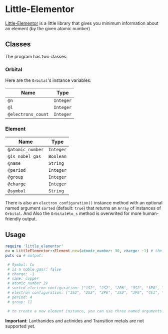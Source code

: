 # Little-Elementor
[Little-Elementor](https://elementor-web.herokuapp.com/) is a little library that gives you minimum information about an element (by the given atomic number)

## Classes

The program has two classes:

### Orbital

Here are the `Orbital`'s instance variables:

| Name | Type | 
| ---- | ---- |
| `@n` | `Integer`  |
| `@l` | `Integer`  |
| `@electrons_count` | `Integer` |

### Element

| Name | Type |
| ---- | ---- |
| `@atomic_number` | `Integer` |
| `@is_nobel_gas`  | `Boolean` |
| `@name` | `String` |
| `@period` | `Integer` |
| `@group` | `Integer` |
| `@charge` | `Integer` |
| `@symbol` | `String` |

There is also an `electron_configuration()` instance method with an optional named argument `sorted` (default: `true`) that returns an `Array` of instances of `Orbital`.
And Also the `Orbital#to_s` method is overwrited for more human-friendly output.

## Usage
```ruby
require 'little_elementor'
cu = LittleElementor::Element.new(atomic_number: 30, charge: -1) # the second argument (`charge`) is optional. (default: `0`)
puts cu # output:

 # Symbol: Cu
 # is a noble gas?: false
 # charge: -1
 # name: copper
 # atomic_number 29
 # sorted electron configuration: ["1S2", "2S2", "2P6", "3S2", "3P6", "3D10", "4S1"]
 # electron configuration: ["1S2", "2S2", "2P6", "3S2", "3P6", "4S1", "3D10"]
 # period: 4
 # group: 11

 # to create a new element instance, you can use three named arguments: symbol, atomic_number, charge (optional)

```

**Important**: Lanthanides and actinides and Transition metals are not supported yet. 

